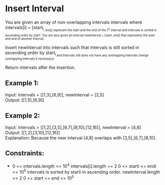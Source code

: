 # Insert Interval
You are given an array of non-overlapping intervals intervals where intervals[i] = [start<sub>i<sub>, end<sub>i</sub>] represent the start and the end of the i<sup>th</sup> interval and intervals is sorted in ascending order by start<sup>i</sup>. You are also given an interval newInterval = [start, end] that represents the start and end of another interval.

Insert newInterval into intervals such that intervals is still sorted in ascending order by start<sub>i<sub> and intervals still does not have any overlapping intervals (merge overlapping intervals if necessary).

Return intervals after the insertion.

 

## Example 1:

Input: intervals = [[1,3],[6,9]], newInterval = [2,5]  
Output: [[1,5],[6,9]]  
## Example 2:

Input: intervals = [[1,2],[3,5],[6,7],[8,10],[12,16]], newInterval = [4,8]  
Output: [[1,2],[3,10],[12,16]]   
Explanation: Because the new interval [4,8] overlaps with [3,5],[6,7],[8,10].  
 

## Constraints:

- 0 <= intervals.length <= 10<sup>4</sup>
intervals[i].length == 2
0 <= starti <= endi <= 10<sup>5</sup>
intervals is sorted by starti in ascending order.
newInterval.length == 2
0 <= start <= end <= 10<sup>5</sup>
